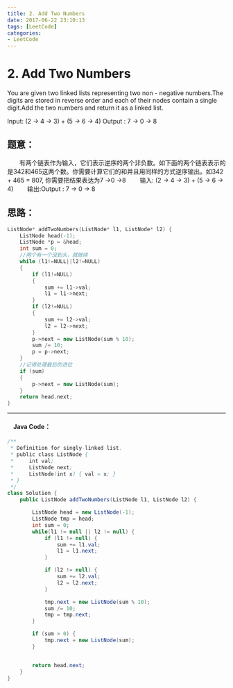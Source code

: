 ```yaml
---
title: 2. Add Two Numbers
date: 2017-06-22 23:10:13
tags: [LeetCode]
categories:
- LeetCode
---
```


# 2. Add Two Numbers

You are given two linked lists representing two non - negative numbers.The digits are stored in reverse order and each of their nodes contain a single digit.Add the two numbers and return it as a linked list.

Input: (2 -> 4 -> 3) + (5 -> 6 -> 4)
Output : 7 -> 0 -> 8

<!-- more -->

## 题意：

　　有两个链表作为输入，它们表示逆序的两个非负数。如下面的两个链表表示的是342和465这两个数。你需要计算它们的和并且用同样的方式逆序输出。如342 + 465 = 807, 你需要把结果表达为7 ->0 ->8
　　输入: (2 -> 4 -> 3) + (5 -> 6 -> 4)
　　输出:Output : 7 -> 0 -> 8



## 思路：

``` c++
ListNode* addTwoNumbers(ListNode* l1, ListNode* l2) {
	ListNode head(-1);
	ListNode *p = &head;
	int sum = 0;
    //两个有一个没到头，就继续
	while (l1!=NULL||l2!=NULL)
	{
		if (l1!=NULL)
		{
			sum += l1->val;
			l1 = l1->next;
		}
		if (l2!=NULL)
		{
			sum += l2->val;
			l2 = l2->next;
		}
		p->next = new ListNode(sum % 10);
		sum /= 10;
		p = p->next;
	}
    //记得处理最后的进位
	if (sum)
	{
		p->next = new ListNode(sum);
	}
	return head.next;
}
```

---------------------------------------------------
#### 　Java Code：
``` java
/**
 * Definition for singly-linked list.
 * public class ListNode {
 *     int val;
 *     ListNode next;
 *     ListNode(int x) { val = x; }
 * }
 */
class Solution {
    public ListNode addTwoNumbers(ListNode l1, ListNode l2) {

        ListNode head = new ListNode(-1);
        ListNode tmp = head;
        int sum = 0;
        while(l1 != null || l2 != null) {
            if (l1 != null) {
                sum += l1.val;
                l1 = l1.next;
            }

            if (l2 != null) {
                sum += l2.val;
                l2 = l2.next;
            }

            tmp.next = new ListNode(sum % 10);
            sum /= 10;
            tmp = tmp.next;
        }

        if (sum > 0) {
            tmp.next = new ListNode(sum);
        }


        return head.next;
    }
}
```
